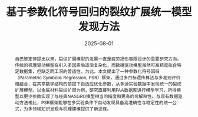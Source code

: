 ---
title: 基于参数化符号回归的裂纹扩展统一模型发现方法
publication_types:
  - "2"
authors:
  - 汪朝阳
  - 周轩
  - 刘睿哲
  - 董雷霆

author_notes:
  - 北京航空航天大学
  - 北京航空航天大学，通讯作者
  - 北京航空航天大学
  - 北京航空航天大学，通讯作者

doi: 10.2514/1.J065701
publication: AIAA Journal
publication_short: AIAA J
abstract: 自巴黎定律提出以来，裂纹扩展模型的发展一直是疲劳损伤容限设计的重要研究方向。传统的机理驱动模型在引入多因素后逐渐复杂化，而数据驱动模型虽然可高精度拟合特定数据集，但缺乏跨工况的普适性。为此，本文提出了一种参数化符号回归（Parametric Symbolic Regression, PSR）框架，通过多目标遗传算法与多准则评价相结合，在共享数学结构的前提下自适应优化参数，从多源实验数据中发现统一的裂纹扩展模型。以金属材料裂纹扩展为例，研究直接利用FAA数据库进行模型学习，所得模型以更少参数实现了与经典NASGRO模型相当的精度和更高的可解释性。与现有数据驱动方法相比，PSR框架能够在多实验条件下自动发现具备高准确性与稳定性的统一公式，为多领域知识发现与机理建模提供了新途径。
draft: false
featured: false
tags:
  - 裂纹扩展
  - 符号回归
  - 数据驱动建模
  - 统一模型
  - 多目标遗传算法
  - Crack Growth
  - Symbolic Regression
  - Unified Model
  - Data-Driven Modeling
  - Multi-Objective Optimization
categories:
  - 结构完整性
  - 数字孪生
image:
  filename: featured.png
  focal_point: Smart
  preview_only: false
  caption: Parametric symbolic regression framework for discovering unified crack growth models.
summary: "提出了一种参数化符号回归框架，可从多源裂纹扩展实验数据中自动发现统一模型，实现高精度与高可解释性兼顾。"
date: 2025-08-01
---